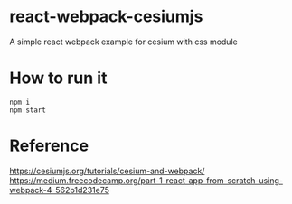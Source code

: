 # react-webpack-cesiumjs
A simple react webpack example for cesium with css module

# How to run it
```
npm i
npm start
```

# Reference
https://cesiumjs.org/tutorials/cesium-and-webpack/
https://medium.freecodecamp.org/part-1-react-app-from-scratch-using-webpack-4-562b1d231e75
